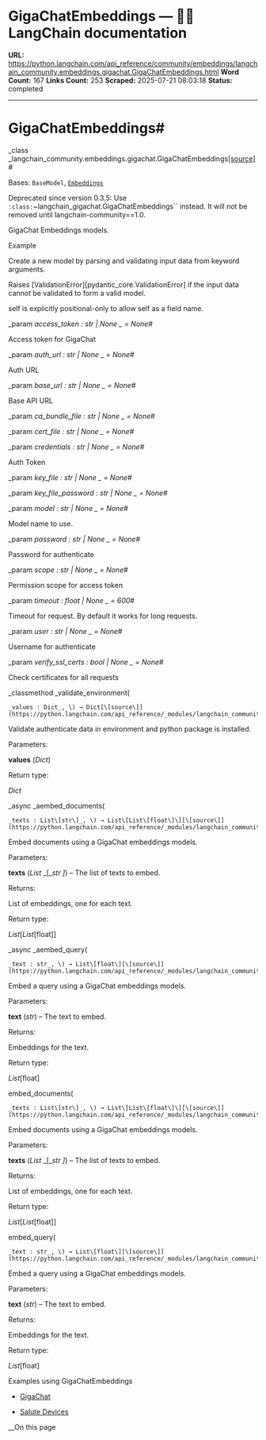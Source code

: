 # GigaChatEmbeddings — 🦜🔗 LangChain  documentation

**URL:** https://python.langchain.com/api_reference/community/embeddings/langchain_community.embeddings.gigachat.GigaChatEmbeddings.html
**Word Count:** 167
**Links Count:** 253
**Scraped:** 2025-07-21 08:03:18
**Status:** completed

---

# GigaChatEmbeddings\#

_class _langchain\_community.embeddings.gigachat.GigaChatEmbeddings[\[source\]](https://python.langchain.com/api_reference/_modules/langchain_community/embeddings/gigachat.html#GigaChatEmbeddings)\#     

Bases: `BaseModel`, [`Embeddings`](https://python.langchain.com/api_reference/core/embeddings/langchain_core.embeddings.embeddings.Embeddings.html#langchain_core.embeddings.embeddings.Embeddings "langchain_core.embeddings.embeddings.Embeddings")

Deprecated since version 0.3.5: Use `:class:`~langchain_gigachat.GigaChatEmbeddings`` instead. It will not be removed until langchain-community==1.0.

GigaChat Embeddings models.

Example

Create a new model by parsing and validating input data from keyword arguments.

Raises \[ValidationError\]\[pydantic\_core.ValidationError\] if the input data cannot be validated to form a valid model.

self is explicitly positional-only to allow self as a field name.

_param _access\_token _: str | None_ _ = None_\#     

Access token for GigaChat

_param _auth\_url _: str | None_ _ = None_\#     

Auth URL

_param _base\_url _: str | None_ _ = None_\#     

Base API URL

_param _ca\_bundle\_file _: str | None_ _ = None_\#     

_param _cert\_file _: str | None_ _ = None_\#     

_param _credentials _: str | None_ _ = None_\#     

Auth Token

_param _key\_file _: str | None_ _ = None_\#     

_param _key\_file\_password _: str | None_ _ = None_\#     

_param _model _: str | None_ _ = None_\#     

Model name to use.

_param _password _: str | None_ _ = None_\#     

Password for authenticate

_param _scope _: str | None_ _ = None_\#     

Permission scope for access token

_param _timeout _: float | None_ _ = 600_\#     

Timeout for request. By default it works for long requests.

_param _user _: str | None_ _ = None_\#     

Username for authenticate

_param _verify\_ssl\_certs _: bool | None_ _ = None_\#     

Check certificates for all requests

_classmethod _validate\_environment\(

    _values : Dict_, \) → Dict[\[source\]](https://python.langchain.com/api_reference/_modules/langchain_community/embeddings/gigachat.html#GigaChatEmbeddings.validate_environment)\#     

Validate authenticate data in environment and python package is installed.

Parameters:     

**values** \(_Dict_\)

Return type:     

_Dict_

_async _aembed\_documents\(

    _texts : List\[str\]_, \) → List\[List\[float\]\][\[source\]](https://python.langchain.com/api_reference/_modules/langchain_community/embeddings/gigachat.html#GigaChatEmbeddings.aembed_documents)\#     

Embed documents using a GigaChat embeddings models.

Parameters:     

**texts** \(_List_ _\[__str_ _\]_\) – The list of texts to embed.

Returns:     

List of embeddings, one for each text.

Return type:     

_List_\[_List_\[float\]\]

_async _aembed\_query\(

    _text : str_, \) → List\[float\][\[source\]](https://python.langchain.com/api_reference/_modules/langchain_community/embeddings/gigachat.html#GigaChatEmbeddings.aembed_query)\#     

Embed a query using a GigaChat embeddings models.

Parameters:     

**text** \(_str_\) – The text to embed.

Returns:     

Embeddings for the text.

Return type:     

_List_\[float\]

embed\_documents\(

    _texts : List\[str\]_, \) → List\[List\[float\]\][\[source\]](https://python.langchain.com/api_reference/_modules/langchain_community/embeddings/gigachat.html#GigaChatEmbeddings.embed_documents)\#     

Embed documents using a GigaChat embeddings models.

Parameters:     

**texts** \(_List_ _\[__str_ _\]_\) – The list of texts to embed.

Returns:     

List of embeddings, one for each text.

Return type:     

_List_\[_List_\[float\]\]

embed\_query\(

    _text : str_, \) → List\[float\][\[source\]](https://python.langchain.com/api_reference/_modules/langchain_community/embeddings/gigachat.html#GigaChatEmbeddings.embed_query)\#     

Embed a query using a GigaChat embeddings models.

Parameters:     

**text** \(_str_\) – The text to embed.

Returns:     

Embeddings for the text.

Return type:     

_List_\[float\]

Examples using GigaChatEmbeddings

  * [GigaChat](https://python.langchain.com/docs/integrations/text_embedding/gigachat/)

  * [Salute Devices](https://python.langchain.com/docs/integrations/providers/salute_devices/)

__On this page